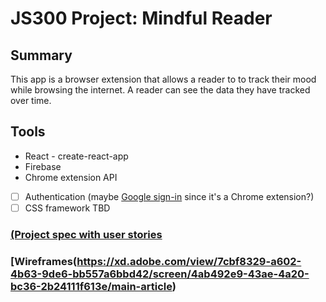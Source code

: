 # JS300 Project: Mindful Reader

## Summary
 
This app is a browser extension that allows a reader to to track their mood while browsing the internet. A reader can see the data they have tracked over time.
 
## Tools 
- React - create-react-app
- Firebase
- Chrome extension API
- [ ] Authentication (maybe [Google sign-in](https://developers.google.com/identity/sign-in/web/sign-in) since it's a Chrome extension?)
- [ ] CSS framework TBD

### [(Project spec with user stories](https://docs.google.com/document/d/1RqHuXOvQd-_c24zJDJVuEs1HSwskmIC1JnUg147Q6qI/edit?usp=sharing)

### [Wireframes(https://xd.adobe.com/view/7cbf8329-a602-4b63-9de6-bb557a6bbd42/screen/4ab492e9-43ae-4a20-bc36-2b24111f613e/main-article)



